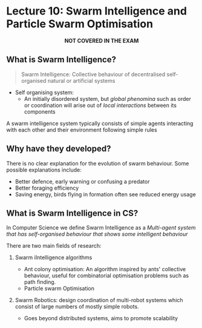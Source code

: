 # Lecture 10: Swarm Intelligence and Particle Swarm Optimisation 

<center><b>NOT COVERED IN THE EXAM</b></center>

## What is Swarm Intelligence?

> Swarm Intelligence: Collective behaviour of decentralised self-organised natural or artificial systems

- Self organising system:
  - An initially disordered system, but *global phenomina* such as order or coordination will arise out of *local interactions* between its components


A swarm intelligence system typically consists of simple agents interacting with each other and their environment following simple rules

## Why have they developed?

There is no clear explanation for the evolution of swarm behaviour. Some possible explanations include:

- Better defence, early warning or confusing a predator
- Better foraging efficiency
- Saving energy, birds flying in formation often see reduced energy usage

## What is Swarm Intelligence in CS?

In Computer Science we define Swarm Intelligence as a *Multi-agent system that has self-organised behaviour that shows some intelligent behaviour*

There are two main fields of research:

1) Swarm iIntelligence algorithms
   - Ant colony optimisation: An algorithm inspired by ants' collective behaviour, useful for combinatorial optimisation problems such as path finding.
   - Particle swarm Optimisation

2) Swarm Robotics: design coordination of multi-robot systems which consist of large numbers of mostly simple robots.
   - Goes beyond distributed systems, aims to promote scalability


